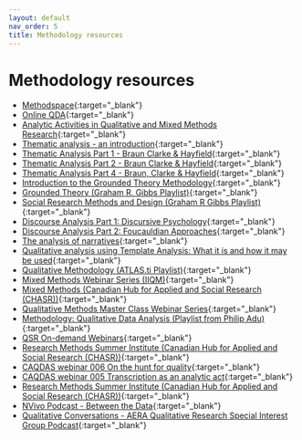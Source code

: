 ```yaml
---
layout: default
nav_order: 5
title: Methodology resources
---
```

# Methodology resources

- [Methodspace](https://www-methodspace-com.ezproxy.library.ubc.ca/){:target="_blank"}
- [Online QDA](http://onlineqda.hud.ac.uk/){:target="_blank"}
- [Analytic Activities in Qualitative and Mixed Methods Research](https://youtu.be/9cFmbGzo77k){:target="_blank"}
- [Thematic analysis - an introduction](https://www.youtube.com/watch?v=5zFcC10vOVY){:target="_blank"}
- [Thematic Analysis Part 1 - Braun Clarke & Hayfield](https://www.youtube.com/watch?v=Lor1A0kRIKU){:target="_blank"}
- [Thematic Analysis Part 2 - Braun Clarke & Hayfield](https://www.youtube.com/watch?v=DzMgUGPl5S0){:target="_blank"}
- [Thematic Analysis Part 4 - Braun, Clarke & Hayfield](https://www.youtube.com/watch?v=6uGDc9CQqLU){:target="_blank"}
- [Introduction to the Grounded Theory Methodology](https://www.youtube.com/watch?v=d4d7vFgh3d4){:target="_blank"}
- [Grounded Theory (Graham R. Gibbs Playlist)](https://www.youtube.com/playlist?list=PL8CB91CC62C1C2C7E){:target="_blank"}
- [Social Research Methods and Design (Graham R Gibbs Playlist)](https://www.youtube.com/playlist?list=PLirEzjzoHKvxaX8zZuFUSAi4jdukeexwx){:target="_blank"}
- [Discourse Analysis Part 1: Discursive Psychology](https://www.youtube.com/watch?v=F5rEy1lbvlw){:target="_blank"}
- [Discourse Analysis Part 2: Foucauldian Approaches](https://www.youtube.com/watch?v=E_ffCsQx2Cg){:target="_blank"}
- [The analysis of narratives](https://www.youtube.com/watch?v=ZJbnPKJmrpY){:target="_blank"}
- [Qualitative analysis using Template Analysis: What it is and how it may be used](https://www.youtube.com/watch?v=jH_CjbXHCSw){:target="_blank"}
- [Qualitative Methodology (ATLAS.ti Playlist)](https://www.youtube.com/playlist?list=PL8CTEdsSSmZEq7SnpRtBzUijqXaaeTUdF){:target="_blank"}
- [Mixed Methods Webinar Series (IIQM)](https://www.ualberta.ca/international-institute-for-qualitative-methodology/webinars/mixed-methods-webinar/archived-webinars.html){:target="_blank"}
- [Mixed Methods (Canadian Hub for Applied and Social Research (CHASR))](https://www.youtube.com/watch?v=6-IOAGvfCvk&list=PLZVQcEB31I4VGVVOR-VQEEVzxkYSHjw59){:target="_blank"}
- [Qualitative Methods Master Class Webinar Series](https://www.ualberta.ca/international-institute-for-qualitative-methodology/webinars/master-class-webinar/archived-webinars.html){:target="_blank"}
- [Methodology: Qualitative Data Analysis (Playlist from Philip Adu)](https://www.youtube.com/watch?v=uat8Pe5kGMI&list=PLAZmGSNNYsANRR2--CRYuxGmf3SHY_aF_
){:target="_blank"}
- [QSR On-demand Webinars](https://www.qsrinternational.com/nvivo-qualitative-data-analysis-software/resources/on-demand-webinars/){:target="_blank"}
- [Research Methods Summer Institute (Canadian Hub for Applied and Social Research (CHASR))](https://www.youtube.com/watch?v=xkdCDduzKtQ&list=PLZVQcEB31I4WFQZb-9Rnl7L9q7Ioc4HQ8){:target="_blank"}
- [CAQDAS webinar 006 On the hunt for quality](https://www.youtube.com/watch?v=APC8k00I8R8&list=PL4FTAzJr41qQ9EsiNRF8QgjvNM6bfFw4T&index=9){:target="_blank"}
- [CAQDAS webinar 005 Transcription as an analytic act](https://www.youtube.com/watch?v=7X-s1r4l0QQ&list=PL4FTAzJr41qQ9EsiNRF8QgjvNM6bfFw4T&index=8){:target="_blank"}
- [Research Methods Summer Institute (Canadian Hub for Applied and Social Research (CHASR))](https://www.youtube.com/watch?v=xkdCDduzKtQ&list=PLZVQcEB31I4WFQZb-9Rnl7L9q7Ioc4HQ8){:target="_blank"}
- [NVivo Podcast - Between the Data](https://www.qsrinternational.com/nvivo-qualitative-data-analysis-software/resources/nvivo-podcasts){:target="_blank"}
- [Qualitative Conversations - AERA Qualitative Research Special Interest Group Podcast](https://podcasts.google.com/feed/aHR0cHM6Ly9hZXJhcXJzaWcucG9kb21hdGljLmNvbS9yc3MyLnhtbA){:target="_blank"}
